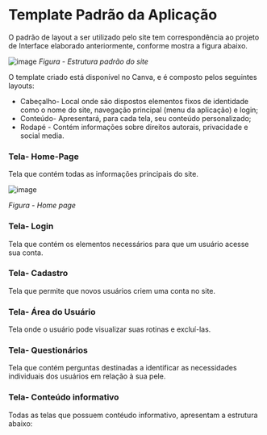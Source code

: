 # Template Padrão da Aplicação

O padrão de layout a ser utilizado pelo site tem correspondência ao projeto de Interface elaborado anteriormente, conforme mostra a figura abaixo.

![image](https://github.com/ICEI-PUC-Minas-PMV-ADS/pmv-ads-2023-2-e2-proj-int-t4-projeto-skincare/assets/93337008/904b7943-4fe3-4b7d-8a86-5991d6baf5f9)
*Figura  - Estrutura padrão do site*


O template criado está disponível no Canva, e é composto pelos seguintes layouts:

- Cabeçalho- Local onde são dispostos elementos fixos de identidade como o nome do site,  navegação principal (menu da aplicação) e login; 
- Conteúdo- Apresentará, para cada tela, seu conteúdo personalizado;
- Rodapé - Contém informações sobre direitos autorais, privacidade e social media.

### Tela- Home-Page
Tela que contém todas as informações principais do site.

![image](https://github.com/ICEI-PUC-Minas-PMV-ADS/pmv-ads-2023-2-e2-proj-int-t4-projeto-skincare/assets/93337008/ba857419-b8e5-43f5-aec3-b98ade863713)

*Figura  - Home page*

### Tela- Login
Tela que contém os elementos necessários para que um usuário acesse sua conta.


### Tela- Cadastro
Tela que permite que novos usuários criem uma conta no site. 


### Tela- Área do Usuário
Tela onde o usuário pode visualizar suas rotinas e excluí-las.


### Tela- Questionários
Tela que contém perguntas destinadas a identificar as necessidades individuais dos usuários em relação à sua pele.


### Tela- Conteúdo informativo
Todas as telas que possuem contéudo informativo, apresentam a estrutura abaixo:




